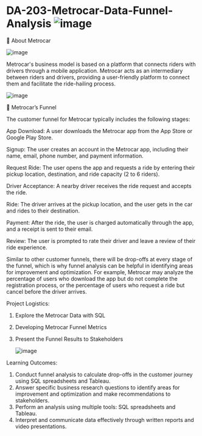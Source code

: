 # DA-203-Metrocar-Data-Funnel-Analysis  ![image](https://github.com/SOMPODDA/DA-203-Metrocar-Data-Project-VII/assets/70188796/e8b72e54-1d90-4268-b166-f41373378093)


🚗 About Metrocar


   ![image](https://github.com/SOMPODDA/DA-203-Metrocar-Data-Project-VII/assets/70188796/2b6e80c8-254e-422d-9155-9bf5f0ff4572)



Metrocar's business model is based on a platform that connects riders with drivers through a mobile application. Metrocar acts as an intermediary between riders and drivers, providing a user-friendly platform to connect them and facilitate the ride-hailing process.




   ![image](https://github.com/SOMPODDA/DA-203-Metrocar-Data-Project-VII/assets/70188796/2a01a7af-b93b-4d3b-a896-a5136aa436a0)



📶 Metrocar’s Funnel

The customer funnel for Metrocar typically includes the following stages:

App Download: A user downloads the Metrocar app from the App Store or Google Play Store.

Signup: The user creates an account in the Metrocar app, including their name, email, phone number, and payment information.

Request Ride: The user opens the app and requests a ride by entering their pickup location, destination, and ride capacity (2 to 6 riders).

Driver Acceptance: A nearby driver receives the ride request and accepts the ride.

Ride: The driver arrives at the pickup location, and the user gets in the car and rides to their destination.

Payment: After the ride, the user is charged automatically through the app, and a receipt is sent to their email.

Review: The user is prompted to rate their driver and leave a review of their ride experience.

Similar to other customer funnels, there will be drop-offs at every stage of the funnel, which is why funnel analysis can be helpful in identifying areas for improvement and optimization. For example, Metrocar may analyze the percentage of users who download the app but do not complete the registration process, or the percentage of users who request a ride but cancel before the driver arrives.

Project Logistics:

1. Explore the Metrocar Data with SQL
2. Developing Metrocar Funnel Metrics
3. Present the Funnel Results to Stakeholders

      ![image](https://github.com/SOMPODDA/DA-203-Metrocar-Data-Project-VII/assets/70188796/354e9776-98c5-48c5-afde-e94c464862d2)
 
 
Learning Outcomes:

1. Conduct funnel analysis to calculate drop-offs in the customer journey using SQL spreadsheets and Tableau.
2. Answer specific business research questions to identify areas for improvement and optimization and make recommendations to stakeholders.
3. Perform an analysis using multiple tools: SQL spreadsheets and Tableau.
4. Interpret and communicate data effectively through written reports and video presentations.

